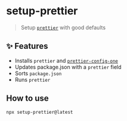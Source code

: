 # setup-prettier

> Setup [`prettier`](https://github.com/prettier/prettier) with good defaults

## :sparkles: Features

- Installs `prettier` and [`prettier-config-one`](https://github.com/sajmoni/prettier-config-one)
- Updates package.json with a `prettier` field
- Sorts `package.json`
- Runs `prettier`

## How to use

```console
npx setup-prettier@latest
```
